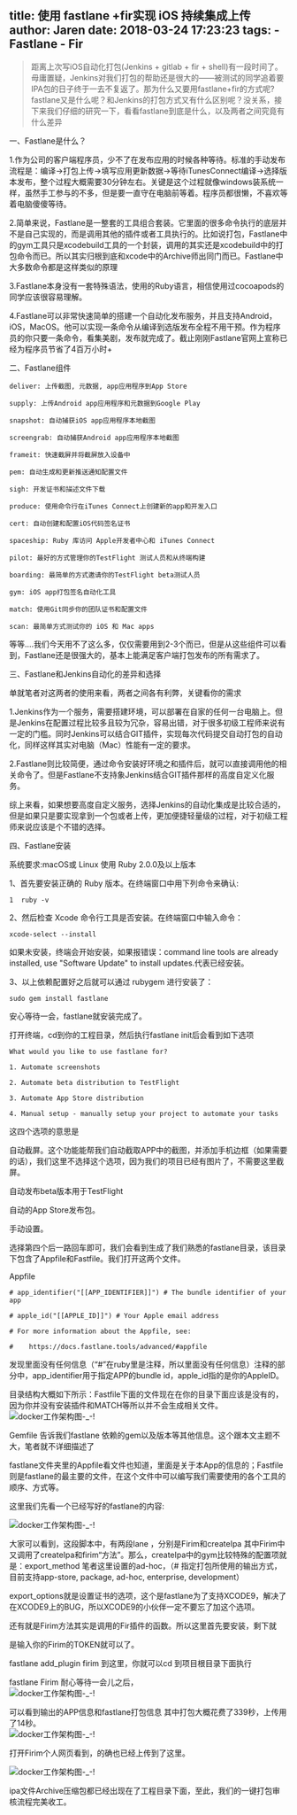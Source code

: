 title: 使用 fastlane +fir实现 iOS 持续集成上传
author: Jaren
date: 2018-03-24 17:23:23
tags:
     - Fastlane
     - Fir
---
   >距离上次写iOS自动化打包(Jenkins + gitlab + fir + shell)有一段时间了。毋庸置疑，Jenkins对我们打包的帮助还是很大的——被测试的同学追着要IPA包的日子终于一去不复返了。那为什么又要用fastlane+fir的方式呢?fastlane又是什么呢？和Jenkins的打包方式又有什么区别呢？没关系，接下来我们仔细的研究一下，看看fastlane到底是什么，以及两者之间究竟有什么差异
<!-- more -->

一、Fastlane是什么？

1.作为公司的客户端程序员，少不了在发布应用的时候各种等待。标准的手动发布流程是：编译->打包上传->填写应用更新数据->等待iTunesConnect编译->选择版本发布，整个过程大概需要30分钟左右。关键是这个过程就像windows装系统一样，虽然手工参与的不多，但是要一直守在电脑前等着。程序员都很懒，不喜欢等着电脑傻傻等待。

2.简单来说，Fastlane是一整套的工具组合套装。它里面的很多命令执行的底层并不是自己实现的，而是调用其他的插件或者工具执行的。比如说打包，Fastlane中的gym工具只是xcodebuild工具的一个封装，调用的其实还是xcodebuild中的打包命令而已。所以其实归根到底和xcode中的Archive师出同门而已。Fastlane中大多数命令都是这样类似的原理

3.Fastlane本身没有一套特殊语法，使用的Ruby语言，相信使用过cocoapods的同学应该很容易理解。

4.Fastlane可以非常快速简单的搭建一个自动化发布服务，并且支持Android，iOS，MacOS。他可以实现一条命令从编译到选版发布全程不用干预。作为程序员的你只要一条命令，看集美剧，发布就完成了。截止刚刚Fastlane官网上宣称已经为程序员节省了4百万小时+

二、Fastlane组件
```
deliver: 上传截图, 元数据, app应用程序到App Store

supply: 上传Android app应用程序和元数据到Google Play

snapshot: 自动捕获iOS app应用程序本地截图

screengrab: 自动捕获Android app应用程序本地截图

frameit: 快速截屏并将截屏放入设备中

pem: 自动生成和更新推送通知配置文件

sigh: 开发证书和描述文件下载

produce: 使用命令行在iTunes Connect上创建新的app和开发入口

cert: 自动创建和配置iOS代码签名证书

spaceship: Ruby 库访问 Apple开发者中心和 iTunes Connect

pilot: 最好的方式管理你的TestFlight 测试人员和从终端构建

boarding: 最简单的方式邀请你的TestFlight beta测试人员

gym: iOS app打包签名自动化工具

match: 使用Git同步你的团队证书和配置文件

scan: 最简单方式测试你的 iOS 和 Mac apps
```


等等....我们今天用不了这么多，仅仅需要用到2-3个而已，但是从这些组件可以看到，Fastlane还是很强大的，基本上能满足客户端打包发布的所有需求了。

三、Fastlane和Jenkins自动化的差异和选择

单就笔者对这两者的使用来看，两者之间各有利弊，关键看你的需求

1.Jenkins作为一个服务，需要搭建环境，可以部署在自家的任何一台电脑上。但是Jenkins在配置过程比较多且较为冗杂，容易出错，对于很多初级工程师来说有一定的门槛。同时Jenkins可以结合GIT插件，实现每次代码提交自动打包的自动化，同样这样其实对电脑（Mac）性能有一定的要求。

2.Fastlane则比较简便，通过命令安装好环境之和插件后，就可以直接调用他的相关命令了。但是Fastlane不支持象Jenkins结合GIT插件那样的高度自定义化服务。

综上来看，如果想要高度自定义服务，选择Jenkins的自动化集成是比较合适的，但是如果只是要实现拿到一个包或者上传，更加便捷轻量级的过程，对于初级工程师来说应该是个不错的选择。

四、Fastlane安装

系统要求:macOS或 Linux 使用 Ruby 2.0.0及以上版本

1、首先要安装正确的 Ruby 版本。在终端窗口中用下列命令来确认:

    1  ruby -v
2、然后检查 Xcode 命令行工具是否安装。在终端窗口中输入命令：

    xcode-select --install
如果未安装，终端会开始安装，如果报错误：command line tools are already installed, use "Software Update" to install updates.代表已经安装。

3、以上依赖配置好之后就可以通过 rubygem 进行安装了：

    sudo gem install fastlane
安心等待一会，fastlane就安装完成了。



打开终端，cd到你的工程目录，然后执行fastlane init后会看到如下选项

    What would you like to use fastlane for?

    1. Automate screenshots

    2. Automate beta distribution to TestFlight

    3. Automate App Store distribution

    4. Manual setup - manually setup your project to automate your tasks
这四个选项的意思是

自动截屏。这个功能能帮我们自动截取APP中的截图，并添加手机边框（如果需要的话），我们这里不选择这个选项，因为我们的项目已经有图片了，不需要这里截屏。

自动发布beta版本用于TestFlight

自动的App Store发布包。

手动设置。

选择第四个后一路回车即可，我们会看到生成了我们熟悉的fastlane目录，该目录下包含了Appfile和Fastfile。我们打开这两个文件。

Appfile

    # app_identifier("[[APP_IDENTIFIER]]") # The bundle identifier of your app

    # apple_id("[[APPLE_ID]]") # Your Apple email address

    # For more information about the Appfile, see:

    #    https://docs.fastlane.tools/advanced/#appfile
    
发现里面没有任何信息（“#”在ruby里是注释，所以里面没有任何信息）注释的部分中，app_identifier用于指定APP的bundle id，apple_id指的是你的AppleID。

目录结构大概如下所示：Fastfile下面的文件现在在你的目录下面应该是没有的，因为你并没有安装插件和MATCH等所以并不会生成相关文件。
![docker工作架构图-_-!](/assets/blogImg/ff1.png)  

Gemfile 告诉我们fastlane 依赖的gem以及版本等其他信息。这个跟本文主题不大，笔者就不详细描述了

fastlane文件夹里的Appfile看文件也知道，里面是关于本App的信息的；Fastfile则是fastlane的最主要的文件，在这个文件中可以编写我们需要使用的各个工具的顺序、方式等。

这里我们先看一个已经写好的fastlane的内容:

![docker工作架构图-_-!](/assets/blogImg/ff2.png)  


大家可以看到，这段脚本中，有两段lane ，分别是Firim和createIpa 其中Firim中又调用了createIpa和firim“方法”。那么，createIpa中的gym比较特殊的配置项就是：export_method 笔者这里设置的ad-hoc，（# 指定打包所使用的输出方式，目前支持app-store, package, ad-hoc, enterprise, development）

export_options就是设置证书的选项，这个是fastlane为了支持XCODE9，解决了在XCODE9上的BUG，所以XCODE9的小伙伴一定不要忘了加这个选项。

还有就是Firim方法其实是调用的Fir插件的函数。所以这里首先要安装，剩下就

是输入你的Firim的TOKEN就可以了。

fastlane add_plugin firim
到这里，你就可以cd 到项目根目录下面执行

fastlane Firim
耐心等待一会儿之后，  
![docker工作架构图-_-!](/assets/blogImg/ff3.png)  

可以看到输出的APP信息和fastlane打包信息 其中打包大概花费了339秒，上传用了14秒。  
![docker工作架构图-_-!](/assets/blogImg/ff4.png)  


打开Firim个人网页看到，的确也已经上传到了这里。


![docker工作架构图-_-!](/assets/blogImg/ff5.png) 

ipa文件Archive压缩包都已经出现在了工程目录下面，至此，我们的一键打包审核流程完美收工。